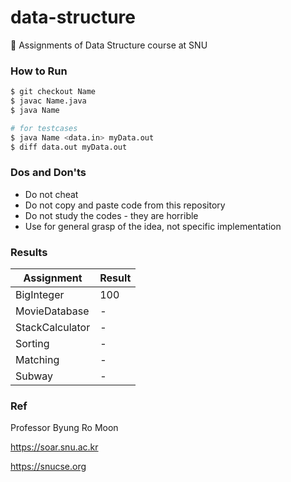 # data-structure
📖 Assignments of Data Structure course at SNU



### How to Run

```bash
$ git checkout Name
$ javac Name.java
$ java Name

# for testcases
$ java Name <data.in> myData.out
$ diff data.out myData.out
```



### Dos and Don'ts

- Do not cheat
- Do not copy and paste code from this repository
- Do not study the codes - they are horrible
- Use for general grasp of the idea, not specific implementation



### Results

| Assignment  |  Result  |
|---|---|
| BigInteger  | 100  |
| MovieDatabase |  - |
| StackCalculator  | -  | 
| Sorting  | -  | 
| Matching  | -  | 
| Subway  | -  | 


### Ref

Professor Byung Ro Moon

https://soar.snu.ac.kr

https://snucse.org
